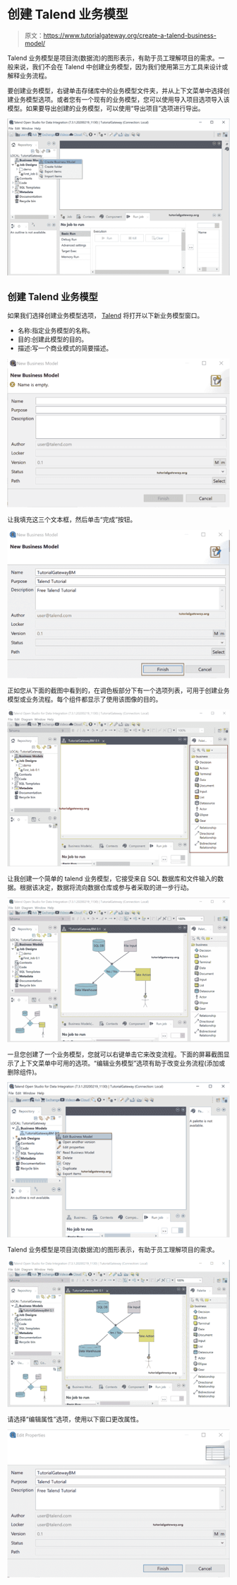 # 创建 Talend 业务模型

> 原文：<https://www.tutorialgateway.org/create-a-talend-business-model/>

Talend 业务模型是项目流(数据流)的图形表示，有助于员工理解项目的需求。一般来说，我们不会在 Talend 中创建业务模型，因为我们使用第三方工具来设计或解释业务流程。

要创建业务模型，右键单击存储库中的业务模型文件夹，并从上下文菜单中选择创建业务模型选项。或者您有一个现有的业务模型，您可以使用导入项目选项导入该模型。如果要导出创建的业务模型，可以使用“导出项目”选项进行导出。

![Create Business Model 1](img/ba2cb234b0eb42cdb3538cfb3e6704a3.png)

## 创建 Talend 业务模型

如果我们选择创建业务模型选项， [Talend](https://www.tutorialgateway.org/talend-tutorial/) 将打开以下新业务模型窗口。

*   名称:指定业务模型的名称。
*   目的:创建此模型的目的。
*   描述:写一个商业模式的简要描述。

![Create Business Model 2](img/262babee34521d1a5d2e07c1b1b7bb89.png)

让我填充这三个文本框，然后单击“完成”按钮。

![Create Business Model 3](img/b392eec2ce9ebbc118fb7b821f7952b7.png)

正如您从下面的截图中看到的，在调色板部分下有一个选项列表，可用于创建业务模型或业务流程。每个组件都显示了使用该图像的目的。

![Create Business Model 4](img/b9a70a8ce8988efa450aaca788fa59b8.png)

让我创建一个简单的 talend 业务模型，它接受来自 SQL 数据库和文件输入的数据。根据该决定，数据将流向数据仓库或参与者采取的进一步行动。

![Create Business Model 5](img/0d522f59cea5235ec9bedbce142160af.png)

一旦您创建了一个业务模型，您就可以右键单击它来改变流程。下面的屏幕截图显示了上下文菜单中可用的选项。“编辑业务模型”选项有助于改变业务流程(添加或删除组件)。

![Create Business Model 6](img/dfe51f9f39dcd014c54b99776666c523.png)

Talend 业务模型是项目流(数据流)的图形表示，有助于员工理解项目的需求。

![Create Business Model 8](img/4f7d976e90b7d138818852299b822e8a.png)

请选择“编辑属性”选项，使用以下窗口更改属性。

![Create Business Model 7](img/d24544790483f5a285838a9a42b241e1.png)